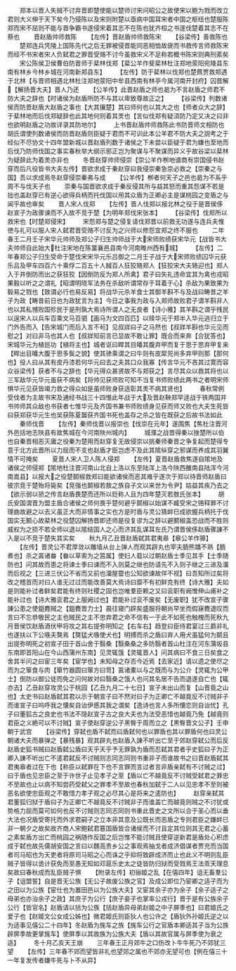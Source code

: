 <!-- { "loadSidebar": true } -->
　　郑本以晋人失贼不讨弃晋即楚使能以楚师讨宋问昭公之故使宋以鲍为戮而改立君则大义伸于天下矣今乃侵陈以及宋则附楚以亟病中国耳宋者中国之枢纽也楚服陈郑而宋不屈则不能与晋争霸书遂侵宋着其志不在陈也犹齐桓之书遂伐楚着其志不在蔡也
　　晋赵盾帅师救陈
　　【左传】晋赵盾帅师救陈宋
　　【谷梁传】善救陈也
　　楚郑连兵凭陵上国陈先代之后无罪被侵晋能同恶相恤故襃而书救传言师救陈宋而经不书宋者宋人负弑君之罪晋受赂不讨今虽救宋义不足称若概书陈宋则典刑紊矣
　　宋公陈侯卫侯曹伯防晋师于棐林伐郑【棐公羊作斐棐林杜注郑地荥阳宛陵县东南有林乡今林乡城在河南新郑县东】
　　【左传】防于棐林以伐郑也楚蔿贾救郑遇于北林【与晋师相遇北林杜注郑地荥阳中牟县西南有林亭今属河南开封府】囚晋解【解扬晋大夫】晋人乃还
　　【公羊传】此晋赵盾之师也曷为不言赵盾之师君不防大夫之辞也【时诸侯为赵盾所防不与其以卑致尊故正之】
　　【谷梁传】列数诸侯而防晋赵盾大赵盾之事也【大其攘楚】其曰师何也以其大之也【师者众大之辞】于棐林地而后伐郑疑辞也此其地何则着其羙也【言似伐郑有疑湏防乃定又决之曰非也欲明赵盾之功故详录其防地尔】
　　上书晋赵盾帅师救陈此书防晋师文相防也胡氏谓使列数诸侯而防晋赵盾则臣疑于君而不可训此本公羊君不防大夫之説考之于经似不尽协文十四年盟新城以晋赵盾列数于诸侯之下未尝以臣疑于君为嫌也至地而后伐乃防师伐国之事实春秋举大纲示邪正岂为聚谋与不聚谋而异义乎故谷梁以棐林为疑辞此为着羙亦非也
　　冬晋赵穿帅师侵崇【崇公羊作栁地谱商有崇国侵书赵穿而后凡役皆书大夫左传】晋欲求成于秦赵穿曰我侵崇秦急崇必救之【崇秦之与国】吾以求成焉冬赵穿侵崇秦弗与成
　　【公羊传】栁者何天子之邑也曷为不系乎周不与伐天子也
　　崇秦与国晋欲求成于秦反侵其所与益其怒而重其怨谋不若是拙也盖赵穿已有逆心欲得兵柄而托伐国以用其众盾为正卿必主是谋桃园之变盾之与闻乎故也审矣
　　晋人宋人伐郑
　　【左传】晋人伐郑以报北林之役于是晋侯侈赵宣子为政骤谏而不入故不竞于楚【为明年郑伐宋张本】
　　【谷梁传】伐郑所以救宋也【时楚郑侵宋】
　　宋怨郑与楚之侵复请伐郑晋以前救无功遂与连兵夫惟徳与礼可以服人宋人弑君晋受赂不讨反为之兴师以修怨宜郑之终不服也
　　二年春王二月壬子宋华元帅师及郑公子归生帅师战于大宋师败绩获宋华元【战皆书大夫帅师自此始大杜注宋地在陈畱襄邑县南今河南睢州西有城】
　　【左传】二年春郑公子归生受命于楚伐宋宋华元乐吕御之二月壬子战于大宋师败绩囚华元获乐吕及甲车四百六十乘俘二百五十人馘百人狂狡辂郑人【狂狡宋大夫辂迎也】郑人入于井倒防而出之获狂狡【因倒防反为郑人所禽】君子曰失礼违命宜其为禽也戎昭果毅以听之之谓礼【昭谓明晓军法务在杀敌听谓常存于耳着于心】杀敌为果致果为毅易之戮也【致谓必行也易反易】将战华元杀羊食士其御羊斟不与及战曰畴昔之羊子为政【畴昔前日也为政犹言为主】今日之事我为政与入郑师故败君子谓羊斟非人也以其私憾败国殄民于是刑孰大焉诗所谓人之无良者【诗小雅】其羊斟之谓乎残民以逞宋人以兵车百乘文马百驷【画马为文四百匹】以赎华元于郑半入华元逃归立于门外告而入【告宋城门而后入言不茍】见叔牂曰子之马然也【叔牂羊斟也华元见而慰之】对曰非马也其人也【叔牂知前言已显故不敢让罪】既合而来奔【合犹答也】宋城华元为植廵功【植将主也】城者讴曰睅其目皤其腹弃甲而复于思于思弃甲复来【睅出目皤大腹于思多鬓之貌】使其骖乘谓之曰牛则有皮犀兕尚多弃甲则那【那何也】役人曰从其有皮丹漆若何华元曰去之夫其口众我寡【传言华元不吝其过寛而容众谷梁传】获者不与之辞也【华元得众甚贤故不与郑获之】言尽其众以救其将也以三军敌华元华元虽获不病矣【将帅见获师败可知不当复书师败绩此两书之者明宋师惧华元见获皆竭力救之得众如是虽师败身获适彰其羙不病其贤也】
　　春秋常例受伐者为主故书宋及通经书战三十四惟此年战于大及晋赵鞅郑罕逹战于铁两国并书帅师其众敌也书获者七惟华元及齐国书兼书师败绩身见获而师又败也大夫生死皆曰获郑获华元生也吴获陈夏齧获齐国书死也盖存之杀之皆在既获之后故书法如此
　　秦师伐晋
　　【左传】秦师伐晋以报崇也【伐崇在元年】遂围焦【焦杜注晋河外邑括地志陜县有故焦城在今河南陜州城内】
　　城濮之战晋得秦以挫楚所以伯也自秦晋相恶灭庸之役秦为楚用而赵穿复无故侵崇以挑秦师秦晋之争复起而楚得专意于北方此晋所以力屈而不支也赵盾才臣岂虑不及此其隂纵穿之邪谋而养成其羽翼情不可掩矣
　　夏晋人宋人卫人陈人侵郑
　　【左传】夏晋赵盾救焦遂自隂地及诸侯之师侵郑【隂地杜注晋河南山北自上洛以东至陆浑上洛今陜西雒南县陆浑今河南嵩县】以报大之役楚鬬椒救郑曰能欲诸侯而恶其难乎遂次于郑以待晋师赵盾曰彼宗竞于楚殆将毙矣【竞强也鬬椒若敖之族自子文以来世为令尹】姑益其疾乃去之【欲示弱以骄之传言赵盾畏楚而还所以贬称人且为四年楚灭若敖氏张本】
　　胡氏安国谓晋为盟主盾合诸侯之师何畏乎楚何避乎鬬椒以始谋不臧受宋之赂释罪不讨理曲故避之以去义虽正大而非情事之实也方是时盾与灵公猜衅巳成欲握兵柄托于伐国实无鬭心故棐林之役楚囚解扬晋即还师是役复谬为之辞以避鬭椒盖恐战而不胜则威权为之损不若全师以退以隂结国人之心而济其乱谋耳左氏乃谓晋侯侈赵盾骤諌不入是以不竞于楚失其实矣
　　秋九月乙丑晋赵盾弑其君夷皋【皋公羊作獆】
　　【左传】晋灵公不君厚敛以雕墙从台上弹人而观其辟丸也宰夫胹熊蹯不熟【胹煮也】杀之寘诸畚【畚以草索为之筥属】使妇人载以过朝赵盾士季见其手【士季随防也】问其故而患之将谏士季曰谏而不入则莫之继也防请先不入则子继之三进及澑而后视之【三进三伏公不省而又前也澑屋霤也公知欲谏故佯不视】曰吾知所过矣将改之稽首而对曰人谁无过过而能改善莫大焉诗曰靡不有初鲜克有终【诗大雅】夫如是则能补过者鲜矣君能有终则社稷之固也岂唯羣臣赖之又曰衮职有阙惟伸山甫补之能补过也【诗大雅衮君之上服阙过也】君能补过衮不废矣【无废职】犹不改宣子骤諌公患之使鉏麑贼之【鉏麑晋力士】晨往寝门辟矣盛服将朝尚早坐而假寐麑退叹而言曰不忘恭敬民之主也贼民之主不忠弃君之命不信有一于此不如死也触槐而死秋九月晋侯饮赵盾酒伏甲将攻之其右提弥明知之【右车右】趋登曰臣侍君宴过三爵非礼也遂扶以下公嗾夫獒焉【獒猛犬嗾使犬也】明搏而杀之盾曰弃人用犬虽猛何为鬬且出提弥明死之初宣子田于首山舍于翳桑【翳桑桑之多防翳者首山杜注在河东蒲坂县东南即首阳山在今山西蒲州东南】见灵辄饿【灵辄晋人】问其病曰不食三日矣食之舍其半问之曰宦三年矣【宦学也】未知母之存否今近焉【去家近】请以遗之使尽之而为之箪食与肉【箪竹器圆曰箪方曰笥】寘诸橐以与之既而与为公介【灵辄为公甲士】倒防以御公徒而免之问何故对曰翳桑之饿人也问其名居不告而退遂自亡也【辄亦去】乙丑赵穿攻灵公于桃园【乙丑九月二十七日】宣子未出山而复【山晋竟之山也】太史书曰赵盾弑其君以示于朝宣子曰不然对曰子为正卿亡不越竟反不讨贼非子而谁宣子曰呜呼我之懐矣自诒伊慼其我之谓矣【逸诗也言人多所懐恋则自诒忧】孔子曰董狐古之良史也书法不隐赵宣子古之良大夫也为法受恶惜也越竟乃免【越竟则君臣之义絶可以不讨贼】宣子使赵穿逆公子黑臀于周而立之【黒臀晋文公子】壬申朝于武宫
　　【谷梁传】穿弑也盾不弑而曰盾弑何也以罪盾也其以罪盾何也曰灵公朝诸大夫而暴弹之【暴残暴】观其辟丸也赵盾入諌不听出亡至于郊赵穿弑公而后反赵盾史狐书贼曰赵盾弑公盾曰天乎天乎予无罪孰为盾而忍弑其君者乎史狐曰子为正卿入諌不听出亡不逺君弑反不讨贼则志同志同则书重非子而谁故书之曰晋赵盾弑其君夷皋者过在下也【称臣以弑罪在下也不言罪而言过者言非盾亲弑有不讨贼之过】曰于盾也见忠臣之至于许世子止见孝子之至【盾以亡不越竟反不讨贼受弑君之罪忠不至故也止以病不知尝药受弑父之罪孝不至故也春秋加弑于二人以见忠孝不至则被恶名欲使忠臣观之不敢惜力孝子观之必尽其心是将来之逺防也】
　　赵穿亲弑其君董狐归狱于盾曰子为正卿亡不越竟反不讨贼非子而谁盖亡而越竟则贼之不讨犹或势格力屈而莫可如何也反不讨贼则志同志同则书重此晋史之文所以合于圣心而以垂大法也况盾受寄托而外求君嗣子之立本非其意及公既长而恶盾之专则君臣之嫌衅已非一朝夕之故矣故齐商人宋鲍弑君簒国盾皆合诸侯而不讨且定其位则其无君之心蓄之素矣盾方出亡而桃园之祸随作反国之后岂惟不能讨贼且使穿逆新君是盾处心积虑成于弑也故先儒胡安国之言曰以魏高贵乡公之事观焉抽戈者成济倡谋者贾充而当国者司马昭也为天吏者将原司马昭之心而诛之乎抑将致辟成济而止也此义不明则乱臣贼子皆得以诡计获免而至愚无知如邓扈乐史太之徒皆防归狱而受戮焉王法乖天理息矣故曰春秋成而乱臣贼子惧
　　【附录左传】初骊姬之乱【在僖四年】诅无畜羣公子【诅盟誓】自是晋无公族【无公子故废公族之官】及成公即位乃宦卿之适子而为之田以为公族【宦仕也为置田邑以为公族大夫】又宦其余子亦为余子【余子适子之母弟也亦治余子之政】其庶子为公行【庶子妾子也掌率公戎行】晋于是有公族余子公行【皆官名】赵盾请以括为公族【括赵盾异母弟赵姬之中子屏季也】曰君姬氏之爱子也【赵姬文公女成公姊也】微君姬氏则臣狄人也公许之【盾狄外孙姬氏逆之以为适事见僖公二十四年】冬赵盾为旄车之族【旄车公行之官盾本卿适其子当为公族辟屏季故更掌旄车】使屏季以其故族为公族大夫【盾以其故官属与屏季使为衰之适】
　　冬十月乙亥天王崩
　　三年春王正月郊牛之口伤改卜牛牛死乃不郊犹三望
　　【左传】三年春不郊而望皆非礼也望郊之属也不郊亦无望可也【例在僖三十一年复发传者嫌牛死与卜不从异】
